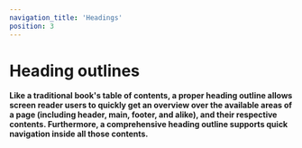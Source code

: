 ```yaml
---
navigation_title: 'Headings'
position: 3
---
```


# Heading outlines

**Like a traditional book's table of contents, a proper heading outline allows screen reader users to quickly get an overview over the available areas of a page (including header, main, footer, and alike), and their respective contents. Furthermore, a comprehensive heading outline supports quick navigation inside all those contents.**
